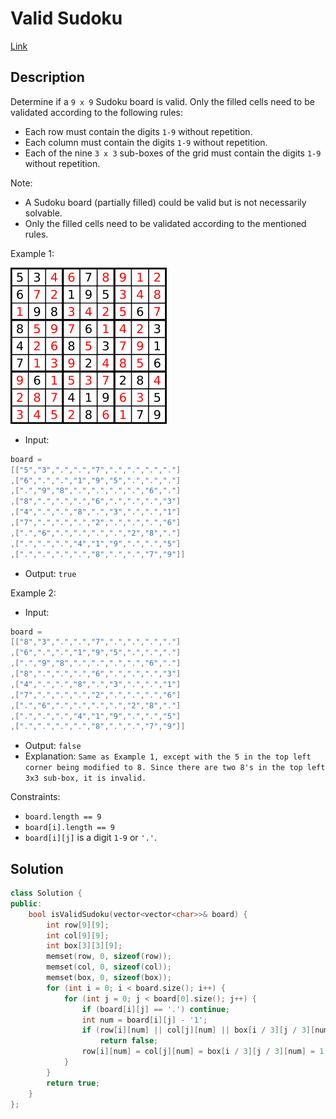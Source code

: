 # Valid Sudoku

[Link](https://leetcode.com/problems/valid-sudoku/description/)

## Description

Determine if a `9 x 9` Sudoku board is valid. Only the filled cells need to be validated according to the following rules:

- Each row must contain the digits `1-9` without repetition.
- Each column must contain the digits `1-9` without repetition.
- Each of the nine `3 x 3` sub-boxes of the grid must contain the digits `1-9` without repetition.

Note:

- A Sudoku board (partially filled) could be valid but is not necessarily solvable.
- Only the filled cells need to be validated according to the mentioned rules.

Example 1:

![sudoku](./250px-Sudoku-by-L2G-20050714_solution.svg.png)

- Input:

```C++
board = 
[["5","3",".",".","7",".",".",".","."]
,["6",".",".","1","9","5",".",".","."]
,[".","9","8",".",".",".",".","6","."]
,["8",".",".",".","6",".",".",".","3"]
,["4",".",".","8",".","3",".",".","1"]
,["7",".",".",".","2",".",".",".","6"]
,[".","6",".",".",".",".","2","8","."]
,[".",".",".","4","1","9",".",".","5"]
,[".",".",".",".","8",".",".","7","9"]]
```

- Output: `true`

Example 2:

- Input:

```C++
board = 
[["8","3",".",".","7",".",".",".","."]
,["6",".",".","1","9","5",".",".","."]
,[".","9","8",".",".",".",".","6","."]
,["8",".",".",".","6",".",".",".","3"]
,["4",".",".","8",".","3",".",".","1"]
,["7",".",".",".","2",".",".",".","6"]
,[".","6",".",".",".",".","2","8","."]
,[".",".",".","4","1","9",".",".","5"]
,[".",".",".",".","8",".",".","7","9"]]
```

- Output: `false`
- Explanation: `Same as Example 1, except with the 5 in the top left corner being modified to 8. Since there are two 8's in the top left 3x3 sub-box, it is invalid.`

Constraints:

- `board.length == 9`
- `board[i].length == 9`
- `board[i][j]` is a digit `1-9` or `'.'`.

## Solution

```C++
class Solution {
public:
    bool isValidSudoku(vector<vector<char>>& board) {
        int row[9][9];
        int col[9][9];
        int box[3][3][9];
        memset(row, 0, sizeof(row));
        memset(col, 0, sizeof(col));
        memset(box, 0, sizeof(box));
        for (int i = 0; i < board.size(); i++) {
            for (int j = 0; j < board[0].size(); j++) {
                if (board[i][j] == '.') continue;
                int num = board[i][j] - '1';
                if (row[i][num] || col[j][num] || box[i / 3][j / 3][num])
                    return false;
                row[i][num] = col[j][num] = box[i / 3][j / 3][num] = 1;
            }
        }
        return true;
    }
};
```
